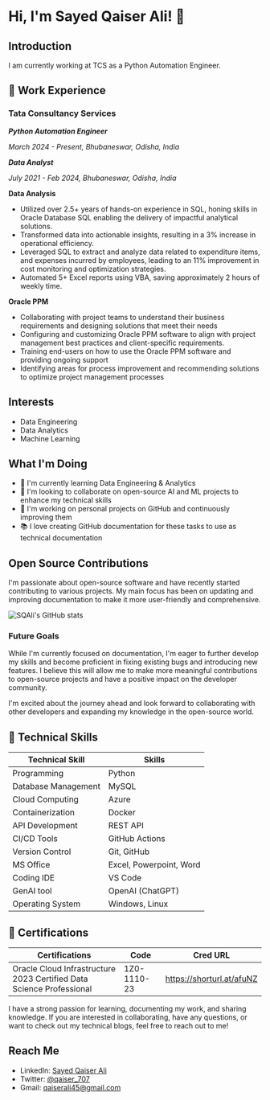 # Hi, I'm Sayed Qaiser Ali! 👋

## Introduction

I am currently working at TCS as a Python Automation Engineer.

## 💼 Work Experience

### Tata Consultancy Services
***Python Automation Engineer***

*March 2024 - Present, Bhubaneswar, Odisha, India*

***Data Analyst***

*July 2021 - Feb 2024, Bhubaneswar, Odisha, India*

**Data Analysis**

- Utilized over 2.5+ years of hands-on experience in SQL, honing skills in Oracle Database SQL enabling the delivery of impactful analytical solutions.
- Transformed data into actionable insights, resulting in a 3% increase in operational efficiency.
- Leveraged SQL to extract and analyze data related to expenditure items, and expenses incurred by employees, leading to an 11% improvement in cost monitoring and optimization strategies.
- Automated 5+ Excel reports using VBA, saving approximately 2 hours of weekly time.

**Oracle PPM**

- Collaborating with project teams to understand their business requirements and designing solutions that meet their needs
- Configuring and customizing Oracle PPM software to align with project management best practices and client-specific requirements.
- Training end-users on how to use the Oracle PPM software and providing ongoing support
- Identifying areas for process improvement and recommending solutions to optimize project management processes


## Interests
- Data Engineering
- Data Analytics
- Machine Learning

## What I'm Doing
- 🌱 I'm currently learning Data Engineering & Analytics
- 💞️ I'm looking to collaborate on open-source AI and ML projects to enhance my technical skills
- 🔭 I'm working on personal projects on GitHub and continuously improving them
- 📚 I love creating GitHub documentation for these tasks to use as technical documentation

## Open Source Contributions

I'm passionate about open-source software and have recently started contributing to various projects. My main focus has been on updating and improving documentation to make it more user-friendly and comprehensive.

![SQAli's GitHub stats](https://github-readme-stats.vercel.app/api?username=sqali&show_icons=true)

### Future Goals

While I'm currently focused on documentation, I'm eager to further develop my skills and become proficient in fixing existing bugs and introducing new features. I believe this will allow me to make more meaningful contributions to open-source projects and have a positive impact on the developer community.

I'm excited about the journey ahead and look forward to collaborating with other developers and expanding my knowledge in the open-source world.


## 🤖 Technical Skills

| Technical Skill     | Skills                                           |
|---------------------|--------------------------------------------------|
| Programming         | Python                                           |
| Database Management | MySQL                                            |
| Cloud Computing     | Azure                                            |
| Containerization    | Docker                                           |
| API Development     | REST API                                         |
| CI/CD Tools         | GitHub Actions                                   |
| Version Control     | Git, GitHub                                      |
| MS Office           | Excel, Powerpoint, Word                          |
| Coding IDE          | VS Code                                          |
| GenAI tool          | OpenAI (ChatGPT)                                 |
| Operating System    | Windows, Linux                                   |



## 📜 Certifications
| Certifications                                                        |    Code       |         Cred URL          |
|-----------------------------------------------------------------------|---------------|---------------------------|
| Oracle Cloud Infrastructure 2023 Certified Data Science Professional  | 1Z0-1110-23   | https://shorturl.at/afuNZ |

I have a strong passion for learning, documenting my work, and sharing knowledge. If you are interested in collaborating, have any questions, or want to check out my technical blogs, feel free to reach out to me!

## Reach Me
- LinkedIn: [Sayed Qaiser Ali](https://www.linkedin.com/in/sayed-qaiser-ali-916b181ab/)
- Twitter: [@qaiser_707](https://twitter.com/qaiser_707)
- Gmail: [qaiserali45@gmail.com](qaiserali45@gmail.com)
